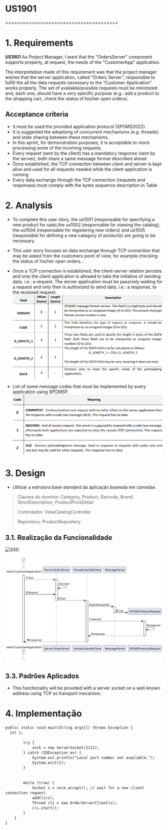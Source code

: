 # US1901
=======================================

# 1. Requirements

**US1901** As Project Manager, I want that the "OrdersServer" component supports properly, at request, the needs of the "CustomerApp" application.

The interpretation made of this requirement was that the project manager wishes that the server application, called 
“Orders Server”, responsible to fulfill the all the data requests necessary to the “Customer Application” works properly. 
The set of available/possible requests must be minimized and, each one, should have a very specific purpose (e.g.: add a 
product to the shopping cart, check the status of his/her open orders).

## Acceptance criteria
* It must be used the provided application protocol (SPOMS2022).
* It is suggested the adoptiong of concurrent mechanisms (e.g. threads) and state sharing between these mechanisms.
* In this sprint, for demonstration purposes, it is acceptable to mock processing some of the incoming requests.
* Every request (sent by the client) has a mandatory response (sent by the server), both share a
same message format described ahead
* Once established, the TCP connection between client and server is kept alive and used for all
requests needed while the client application is running
* Every data exchange through the TCP connection (requests and responses) must comply with the
bytes sequence description in Table

# 2. Analysis
* To complete this user story, the us1001 (responsable for specifying a new product for sale),the  us1002 (responsable for
viewing the catalog), the us1004 (responsable for registering new orders) and us1005 (responsible for 
defining a new category of products) are going to be necessary.
* This user story focuses on data exchange through TCP connection that may be asked from the customers point of view, for example
checking the status of his/her open orders... 
* Once a TCP connection is established, the client-server relation persists and only the client
application is allowed to take the initiative of sending data, i.e.: a request. The server application
must be passively waiting for a request and only then is authorized to send data, i.e.: a response,
to the received request.
![table](table1.png)


* List of some message codes that must be implemented by every application using
SPOMSP.
  ![table](table2.png)


# 3. Design
* Utilizar a estrutura base standard da aplicação baseada em camadas 

>   Classes do domínio: Category, Product, Barcode, Brand, ShortDescription, ProductPriceDetail
>
>   Controlador: ViewCatalogController
>
>   Repository:  ProductRepository

## 3.1. Realização da Funcionalidade
![SSD](US1901_SSD.svg)

![SD](US1901_SD.svg)

## 3.3. Padrões Aplicados

* This functionality will be provided with a server socket on a well-known address using TCP as transport mecanism.

# 4. Implementação

    public static void main(String args[]) throws Exception {
      int i;

            try {
                sock = new ServerSocket(1111);
            } catch (IOException ex) {
                System.out.println("Local port number not available.");
                System.exit(1);
            }


            while (true) {
                Socket s = sock.accept(); // wait for a new client connection request
                addCli(s);
                Thread cli = new OrderServerClient(s);
                cli.start();
            }
        }
    }



